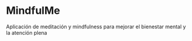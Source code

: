 # MindfulMe
Aplicación de meditación y mindfulness para mejorar el bienestar mental y la atención plena
